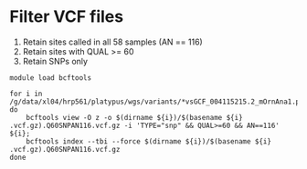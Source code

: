 # Filter VCF files

1. Retain sites called in all 58 samples (AN == 116)
2. Retain sites with QUAL >= 60
3. Retain SNPs only

```
module load bcftools

for i in /g/data/xl04/hrp561/platypus/wgs/variants/*vsGCF_004115215.2_mOrnAna1.pri.v4.bcftools.vcf.gz;
do 
	bcftools view -O z -o $(dirname ${i})/$(basename ${i} .vcf.gz).Q60SNPAN116.vcf.gz -i 'TYPE="snp" && QUAL>=60 && AN==116' ${i};
	bcftools index --tbi --force $(dirname ${i})/$(basename ${i} .vcf.gz).Q60SNPAN116.vcf.gz
done

```
